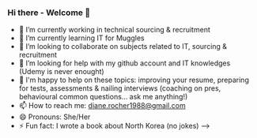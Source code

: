 ### Hi there - Welcome 👋


- 🔭 I’m currently working in technical sourcing & recruitment
- 🌱 I’m currently learning IT for Muggles
- 👯 I’m looking to collaborate on subjects related to IT, sourcing & recruitment
- 🤔 I’m looking for help with my github account and IT knowledges (Udemy is never enought)
- 💬 I'm happy to help on these topics: improving your resume, preparing for tests, assessments & nailing interviews (coaching on pres, behavioural common questions... ask me anything!) 
- 📫 How to reach me: diane.rocher1988@gmail.com
- 😄 Pronouns: She/Her
- ⚡ Fun fact: I wrote a book about North Korea (no jokes)
-->
